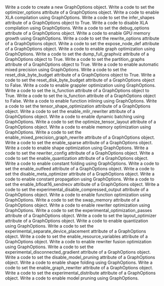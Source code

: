 Write a code to create a new GraphOptions object.
Write a code to set the optimizer_options attribute of a GraphOptions object.
Write a code to enable XLA compilation using GraphOptions.
Write a code to set the infer_shapes attribute of a GraphOptions object to True.
Write a code to disable XLA compilation using GraphOptions.
Write a code to set the debug_options attribute of a GraphOptions object.
Write a code to enable GPU memory growth using GraphOptions.
Write a code to set the rewrite_options attribute of a GraphOptions object.
Write a code to set the expose_node_def attribute of a GraphOptions object.
Write a code to enable graph optimization using GraphOptions.
Write a code to set the dump_full_graphviz attribute of a GraphOptions object to True.
Write a code to set the partition_graphs attribute of a GraphOptions object to True.
Write a code to enable automatic mixed precision using GraphOptions.
Write a code to set the reset_disk_byte_budget attribute of a GraphOptions object to True.
Write a code to set the reset_disk_byte_budget attribute of a GraphOptions object to False.
Write a code to enable grappler optimization using GraphOptions.
Write a code to set the is_function attribute of a GraphOptions object to True.
Write a code to set the is_function attribute of a GraphOptions object to False.
Write a code to enable function inlining using GraphOptions.
Write a code to set the tensor_shape_optimization attribute of a GraphOptions object.
Write a code to set the enable_mlir_rewriter attribute of a GraphOptions object.
Write a code to enable dynamic batching using GraphOptions.
Write a code to set the optimize_tensor_layout attribute of a GraphOptions object.
Write a code to enable memory optimization using GraphOptions.
Write a code to set the enable_mixed_precision_graph_rewrite attribute of a GraphOptions object.
Write a code to set the enable_sparse attribute of a GraphOptions object.
Write a code to enable shape optimization using GraphOptions.
Write a code to set the rewriter_config attribute of a GraphOptions object.
Write a code to set the enable_quantization attribute of a GraphOptions object.
Write a code to enable constant folding using GraphOptions.
Write a code to set the enable_outfeed attribute of a GraphOptions object.
Write a code to set the disable_meta_optimizer attribute of a GraphOptions object.
Write a code to enable constant propagation using GraphOptions.
Write a code to set the enable_bfloat16_sendrecv attribute of a GraphOptions object.
Write a code to set the experimental_disable_compressed_output attribute of a GraphOptions object.
Write a code to enable function optimization using GraphOptions.
Write a code to set the swap_memory attribute of a GraphOptions object.
Write a code to enable rewriter optimization using GraphOptions.
Write a code to set the experimental_optimization_passes attribute of a GraphOptions object.
Write a code to set the layout_optimizer attribute of a GraphOptions object.
Write a code to enable quantization using GraphOptions.
Write a code to set the experimental_separate_device_placement attribute of a GraphOptions object.
Write a code to set the enable_resource_variables attribute of a GraphOptions object.
Write a code to enable rewriter fusion optimization using GraphOptions.
Write a code to set the experimental_disconnected_gradient attribute of a GraphOptions object.
Write a code to set the disable_model_pruning attribute of a GraphOptions object.
Write a code to enable shape folding using GraphOptions.
Write a code to set the enable_graph_rewriter attribute of a GraphOptions object.
Write a code to set the experimental_distribute attribute of a GraphOptions object.
Write a code to enable model pruning using GraphOptions.